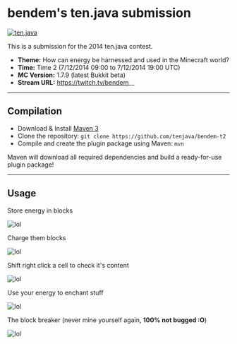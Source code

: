 bendem's ten.java submission
==============================

[![ten.java](https://cdn.mediacru.sh/hu4CJqRD7AiB.svg)](https://tenjava.com/)

This is a submission for the 2014 ten.java contest.

- __Theme:__ How can energy be harnessed and used in the Minecraft world?
- __Time:__ Time 2 (7/12/2014 09:00 to 7/12/2014 19:00 UTC)
- __MC Version:__ 1.7.9 (latest Bukkit beta)
- __Stream URL:__ https://twitch.tv/bendem__

<!-- put chosen theme above -->

---------------------------------------

Compilation
-----------

- Download & Install [Maven 3](http://maven.apache.org/download.html)
- Clone the repository: `git clone https://github.com/tenjava/bendem-t2`
- Compile and create the plugin package using Maven: `mvn`

Maven will download all required dependencies and build a ready-for-use plugin package!

---------------------------------------

Usage
-----

Store energy in blocks

![lol](http://bendem.be/uploads/2014/07/12_18-59-01.png)

Charge them blocks

![lol](http://bendem.be/uploads/2014/07/12_18-59-50.png)

Shift right click a cell to check it's content

![lol](http://bendem.be/uploads/2014/07/12_19-00-42.png)

Use your energy to enchant stuff

![lol](http://bendem.be/uploads/2014/07/12_19-01-19.png)

The block breaker (never mine yourself again, **100% not bugged :O**)

![lol](http://bendem.be/uploads/2014/07/12_18-52-07.png)
